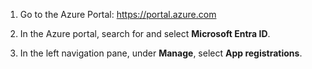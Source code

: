 1. Go to the Azure Portal: https://portal.azure.com

2. In the Azure portal, search for and select **Microsoft Entra ID**.


3. In the left navigation pane, under **Manage**, select **App registrations**.
